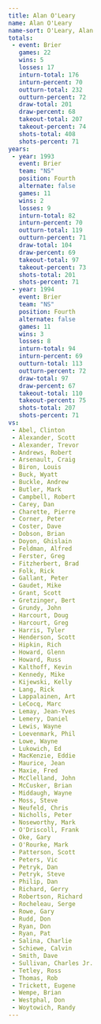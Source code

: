 ```yaml
---
title: Alan O'Leary
name: Alan O'Leary
name-sort: O'Leary, Alan
totals:
 - event: Brier
   games: 22
   wins: 5
   losses: 17
   inturn-total: 176
   inturn-percent: 70
   outturn-total: 232
   outturn-percent: 72
   draw-total: 201
   draw-percent: 68
   takeout-total: 207
   takeout-percent: 74
   shots-total: 408
   shots-percent: 71
years:
 - year: 1993
   event: Brier
   team: "NS"
   position: Fourth
   alternate: false
   games: 11
   wins: 2
   losses: 9
   inturn-total: 82
   inturn-percent: 70
   outturn-total: 119
   outturn-percent: 71
   draw-total: 104
   draw-percent: 69
   takeout-total: 97
   takeout-percent: 73
   shots-total: 201
   shots-percent: 71
 - year: 1994
   event: Brier
   team: "NS"
   position: Fourth
   alternate: false
   games: 11
   wins: 3
   losses: 8
   inturn-total: 94
   inturn-percent: 69
   outturn-total: 113
   outturn-percent: 72
   draw-total: 97
   draw-percent: 67
   takeout-total: 110
   takeout-percent: 75
   shots-total: 207
   shots-percent: 71
vs:
 - Abel, Clinton
 - Alexander, Scott
 - Alexander, Trevor
 - Andrews, Robert
 - Arsenault, Craig
 - Biron, Louis
 - Buck, Wyatt
 - Buckle, Andrew
 - Butler, Mark
 - Campbell, Robert
 - Carey, Dan
 - Charette, Pierre
 - Corner, Peter
 - Coster, Dave
 - Dobson, Brian
 - Doyon, Ghislain
 - Feldman, Alfred
 - Ferster, Greg
 - Fitzherbert, Brad
 - Folk, Rick
 - Gallant, Peter
 - Gaudet, Mike
 - Grant, Scott
 - Gretzinger, Bert
 - Grundy, John
 - Harcourt, Doug
 - Harcourt, Greg
 - Harris, Tyler
 - Henderson, Scott
 - Hipkin, Rich
 - Howard, Glenn
 - Howard, Russ
 - Kalthoff, Kevin
 - Kennedy, Mike
 - Kijewski, Kelly
 - Lang, Rick
 - Lappalainen, Art
 - LeCocq, Marc
 - Lemay, Jean-Yves
 - Lemery, Daniel
 - Lewis, Wayne
 - Loevenmark, Phil
 - Lowe, Wayne
 - Lukowich, Ed
 - MacKenzie, Eddie
 - Maurice, Jean
 - Maxie, Fred
 - McClelland, John
 - McCusker, Brian
 - Middaugh, Wayne
 - Moss, Steve
 - Neufeld, Chris
 - Nicholls, Peter
 - Noseworthy, Mark
 - O'Driscoll, Frank
 - Oke, Gary
 - O'Rourke, Mark
 - Patterson, Scott
 - Peters, Vic
 - Petryk, Dan
 - Petryk, Steve
 - Philip, Dan
 - Richard, Gerry
 - Robertson, Richard
 - Rocheleau, Serge
 - Rowe, Gary
 - Rudd, Don
 - Ryan, Don
 - Ryan, Pat
 - Salina, Charlie
 - Schiewe, Calvin
 - Smith, Dave
 - Sullivan, Charles Jr.
 - Tetley, Ross
 - Thomas, Rob
 - Trickett, Eugene
 - Wempe, Brian
 - Westphal, Don
 - Woytowich, Randy
---
```

